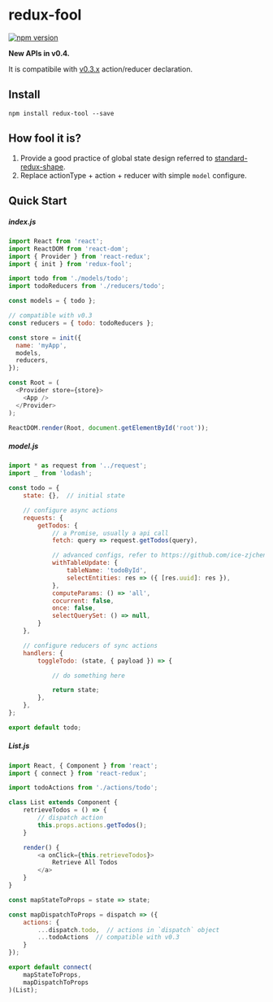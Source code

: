 # redux-fool

[![npm version](https://badge.fury.io/js/redux-fool.svg)](https://badge.fury.io/js/redux-fool)

**New APIs in v0.4.**

It is compatibile with [v0.3.x](https://github.com/ice-zjchen/redux-fool/tree/0.3.4) action/reducer declaration.


## Install
```
npm install redux-tool --save
```

## How fool it is?
1. Provide a good practice of global state design referred to [standard-redux-shape](https://github.com/ecomfe/standard-redux-shape#standard-shape-of-store).
2. Replace actionType + action + reducer with simple `model` configure.


## Quick Start

##### index.js
```javascript
import React from 'react';
import ReactDOM from 'react-dom';
import { Provider } from 'react-redux';
import { init } from 'redux-fool';

import todo from './models/todo';
import todoReducers from './reducers/todo';

const models = { todo };

// compatible with v0.3
const reducers = { todo: todoReducers };

const store = init({
  name: 'myApp',
  models,
  reducers,
});

const Root = (
  <Provider store={store}>
    <App />
  </Provider>
);

ReactDOM.render(Root, document.getElementById('root'));

```

##### model.js
```javascript
import * as request from '../request';
import _ from 'lodash';

const todo = {
    state: {},  // initial state

    // configure async actions
    requests: {
        getTodos: {
            // a Promise, usually a api call 
            fetch: query => request.getTodos(query),

            // advanced configs, refer to https://github.com/ice-zjchen/redux-fool/blob/master/docs/utils.md#makeAsyncActionCreator
            withTableUpdate: {
                tableName: 'todoById',
                selectEntities: res => ({ [res.uuid]: res }),
            },
            computeParams: () => 'all',
            cocurrent: false,
            once: false,
            selectQuerySet: () => null,
        }
    },

    // configure reducers of sync actions
    handlers: {
        toggleTodo: (state, { payload }) => {

            // do something here

            return state;
        },
    },
};

export default todo;

```
##### List.js
```javascript
import React, { Component } from 'react';
import { connect } from 'react-redux';

import todoActions from './actions/todo';

class List extends Component {
    retrieveTodos = () => {
        // dispatch action
        this.props.actions.getTodos();
    }

    render() {
        <a onClick={this.retrieveTodos}>
            Retrieve All Todos
        </a>
    }
}

const mapStateToProps = state => state;

const mapDispatchToProps = dispatch => ({
    actions: {
        ...dispatch.todo,  // actions in `dispatch` object
        ...todoActions  // compatible with v0.3
    }
});

export default connect(
    mapStateToProps,
    mapDispatchToProps
)(List);

```
